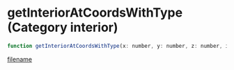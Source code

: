 # getInteriorAtCoordsWithType (Category interior)

```js
function getInteriorAtCoordsWithType(x: number, y: number, z: number, interiorType: string): number
```

[filename](getInteriorAtCoordsWithType_m.md ':include')